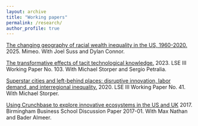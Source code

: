 ```yaml
---
layout: archive
title: "Working papers"
permalink: /research/
author_profile: true
---
```


<a href="https://www.lisdatacenter.org/wp-content/uploads/files/5b2_Suss.pdf" target="_blank"> The changing geography of racial wealth inequality in the US, 1960-2020.</a> 2025. Mimeo. With Joel Suss and Dylan Connor.



<a href="https://eprints.lse.ac.uk/120154/1/III_working_paper_103.pdf" target="_blank"> The transformative effects of tacit technological knowledge.</a> 2023. LSE III Working Paper No. 103. With Michael Storper and Sergio Petralia.


<a href="http://eprints.lse.ac.uk/103312/" target="_blank"> Superstar cities and left-behind places: disruptive innovation, labor demand, and interregional inequality.</a> 2020. LSE III Working Paper No. 41. With Michael Storper.

<a href="http://epapers.bham.ac.uk/3051/1/bbs-dp-2017-01-nathan.pdf" target="_blank"> Using Crunchbase to explore innovative ecosystems in the US and UK</a> 2017. Birmingham Business School Discussion Paper 2017-01. With Max Nathan and Bader Almeer. 


